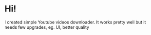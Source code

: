 # Hi!
I created simple Youtube videos downloader.
It works pretty well but it needs few upgrades, eg. UI, better quality

